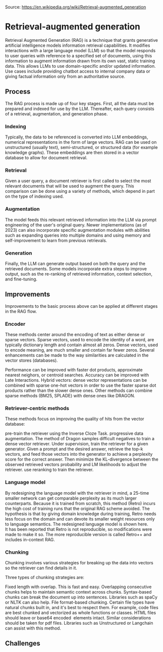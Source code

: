 Source: https://en.wikipedia.org/wiki/Retrieval-augmented_generation

# Retrieval-augmented generation

Retrieval Augmented Generation (RAG) is a technique that grants generative artificial intelligence models information retrieval capabilities. It modifies interactions with a large language model (LLM) so that the model responds to user queries with reference to a specified set of documents, using this information to augment information drawn from its own vast, static training data. This allows LLMs to use domain-specific and/or updated information.  
Use cases include providing chatbot access to internal company data or giving factual information only from an authoritative source.

## Process

The RAG process is made up of four key stages. First, all the data must be prepared and indexed for use by the LLM. Thereafter, each query consists of a retrieval, augmentation, and generation phase.

### Indexing

Typically, the data to be referenced is converted into LLM embeddings, numerical representations in the form of large vectors. RAG can be used on unstructured (usually text), semi-structured, or structured data (for example knowledge graphs). These embeddings are then stored in a vector database to allow for document retrieval.

### Retrieval

Given a user query, a document retriever is first called to select the most relevant documents that will be used to augment the query. This comparison can be done using a variety of methods, which depend in part on the type of indexing used.

### Augmentation

The model feeds this relevant retrieved information into the LLM via prompt engineering of the user's original query. Newer implementations (as of 2023) can also incorporate specific augmentation modules with abilities such as expanding queries into multiple domains and using memory and self-improvement to learn from previous retrievals.

### Generation

Finally, the LLM can generate output based on both the query and the retrieved documents. Some models incorporate extra steps to improve output, such as the re-ranking of retrieved information, context selection, and fine-tuning.

## Improvements

Improvements to the basic process above can be applied at different stages in the RAG flow.

### Encoder

These methods center around the encoding of text as either dense or sparse vectors. Sparse vectors, used to encode the identity of a word, are typically dictionary length and contain almost all zeros. Dense vectors, used to encode meaning, are much smaller and contain far fewer zeros. Several enhancements can be made to the way similarities are calculated in the vector stores (databases).

Performance can be improved with faster dot products, approximate nearest neighors, or centroid searches.
Accuracy can be improved with Late Interactions.
Hybrid vectors: dense vector representations can be combined with sparse one-hot vectors in order to use the faster sparse dot products rather than the slower dense ones. Other methods can combine sparse methods (BM25, SPLADE) with dense ones like DRAGON.

### Retriever-centric methods

These methods focus on improving the quality of hits from the vector database:

pre-train the retriever using the Inverse Cloze Task.
progressive data augmentation. The method of Dragon samples difficult negatives to train a dense vector retriever.
Under supervision, train the retriever for a given generator. Given a prompt and the desired answer, retrieve the top-k vectors, and feed those vectors into the generator to achieve a perplexity score for the correct answer. Then minimize the KL-divergence between the observed retrieved vectors probability and LM likelihoods to adjust the retriever.
use reranking to train the retriever.

### Language model

By redesigning the language model with the retriever in mind, a 25-time smaller network can get comparable perplexity as its much larger counterparts. Because it is trained from scratch, this method (Retro) incurs the high cost of training runs that the original RAG scheme avoided. The hypothesis is that by giving domain knowledge during training, Retro needs less focus on the domain and can devote its smaller weight resources only to language semantics. The redesigned language model is shown here.  
It has been reported that Retro is not reproducible, so modifications were made to make it so. The more reproducible version is called Retro++ and includes in-context RAG.

### Chunking

Chunking involves various strategies for breaking up the data into vectors so the retriever can find details in it.

Three types of chunking strategies are:

Fixed length with overlap. This is fast and easy. Overlapping consecutive chunks helps to maintain semantic context across chunks.
Syntax-based chunks can break the document up into sentences. Libraries such as spaCy or NLTK can also help.
File format-based chunking. Certain file types have natural chunks built in, and it's best to respect them. For example, code files are best chunked and vectorized as whole functions or classes. HTML files should leave <table> or base64 encoded <img> elements intact. Similar considerations should be taken for pdf files. Libraries such as Unstructured or Langchain can assist with this method.

## Challenges
